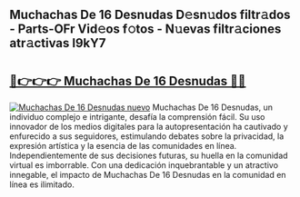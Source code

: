 ## Muchachas De 16 Desnudas D𝚎sn𝚞dos filtr𝚊dos - Parts-OFr Vid𝚎os f𝚘tos - N𝚞evas filtr𝚊ciones atr𝚊ctivas l9kY7

# <h2><a href="http://mbcvk9g.tromn.icu/?c=Muchachas+De+16+Desnudas">🔗👉👉👉 Muchachas De 16 Desnudas 🔗🔗</a></h2>

[![Muchachas De 16 Desnudas nuevo](https://i.imgur.com/pEAQMta.gif)](http://mbcvk9g.tromn.icu/?c=Muchachas+De+16+Desnudas)
Muchachas De 16 Desnudas, un individuo complejo e intrigante, desafía la comprensión fácil. Su uso innovador de los medios digitales para la autopresentación ha cautivado y enfurecido a sus seguidores, estimulando debates sobre la privacidad, la expresión artística y la esencia de las comunidades en línea. Independientemente de sus decisiones futuras, su huella en la comunidad virtual es imborrable. Con una dedicación inquebrantable y un atractivo innegable, el impacto de Muchachas De 16 Desnudas en la comunidad en línea es ilimitado.
